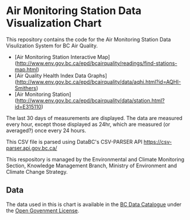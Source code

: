 # Air Monitoring Station Data Visualization Chart
This repository contains the code for the Air Monitoring Station Data Visulization System for BC Air Quality.
* [Air Monitoring Station Interactive Map] (http://www.env.gov.bc.ca/epd/bcairquality/readings/find-stations-map.html)
* [Air Quality Health Index Data Graphs] (http://www.env.gov.bc.ca/epd/bcairquality/data/aqhi.html?id=AQHI-Smithers)
* [Air Monitoring Station] (http://www.env.gov.bc.ca/epd/bcairquality/data/station.html?id=E315110)

The last 30 days of measurements are displayed. The data are measured every hour, except those displayed as 24hr, which are measured (or averaged?) once every 24 hours. 

This CSV file is parsed using DataBC's CSV-PARSER API https://csv-parser.api.gov.bc.ca/

This respository is managed by the Environmental and Climate Monitoring Section, Knowledge Management Branch, Ministry of Environment and Climate Change Strategy.


## Data

The data used in this is chart is available in the [BC Data Catalogue](https://catalogue.data.gov.bc.ca/dataset/01867404-ba2a-470e-94b7-0604607cfa30) under the [Open Govenment License](https://www2.gov.bc.ca/gov/content/data/open-data/open-government-license-bc).

